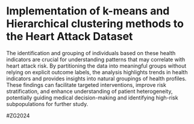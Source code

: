 # Implementation of k-means and Hierarchical clustering methods to the Heart Attack Dataset

The identification and grouping of individuals based on these health indicators are crucial for understanding patterns that may correlate with heart attack risk. By partitioning the data into meaningful groups without relying on explicit outcome labels, the analysis highlights trends in health indicators and provides insights into natural groupings of health profiles. These findings can facilitate targeted interventions, improve risk stratification, and enhance understanding of patient heterogeneity, potentially guiding medical decision-making and identifying high-risk subpopulations for further study.

#ZG2024
